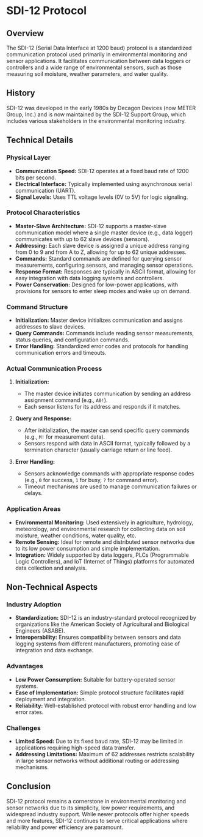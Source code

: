 # SDI-12 Protocol

## Overview

The SDI-12 (Serial Data Interface at 1200 baud) protocol is a standardized communication protocol used primarily in environmental monitoring and sensor applications. 
It facilitates communication between data loggers or controllers and a wide range of environmental sensors, such as those measuring soil moisture, weather parameters, and water quality.

## History

SDI-12 was developed in the early 1980s by Decagon Devices (now METER Group, Inc.) and is now maintained by the SDI-12 Support Group, which includes various stakeholders in the environmental monitoring industry.

## Technical Details

### Physical Layer

- **Communication Speed:** SDI-12 operates at a fixed baud rate of 1200 bits per second.
- **Electrical Interface:** Typically implemented using asynchronous serial communication (UART).
- **Signal Levels:** Uses TTL voltage levels (0V to 5V) for logic signaling.

### Protocol Characteristics

- **Master-Slave Architecture:** SDI-12 supports a master-slave communication model where a single master device (e.g., data logger) communicates with up to 62 slave devices (sensors).
- **Addressing:** Each slave device is assigned a unique address ranging from 0 to 9 and from A to Z, allowing for up to 62 unique addresses.
- **Commands:** Standard commands are defined for querying sensor measurements, configuring sensors, and managing sensor operations.
- **Response Format:** Responses are typically in ASCII format, allowing for easy integration with data logging systems and controllers.
- **Power Conservation:** Designed for low-power applications, with provisions for sensors to enter sleep modes and wake up on demand.

### Command Structure

- **Initialization:** Master device initializes communication and assigns addresses to slave devices.
- **Query Commands:** Commands include reading sensor measurements, status queries, and configuration commands.
- **Error Handling:** Standardized error codes and protocols for handling communication errors and timeouts.

### Actual Communication Process

1. **Initialization:**
   - The master device initiates communication by sending an address assignment command (e.g., `A0!`).
   - Each sensor listens for its address and responds if it matches.

2. **Query and Response:**
   - After initialization, the master can send specific query commands (e.g., `M!` for measurement data).
   - Sensors respond with data in ASCII format, typically followed by a termination character (usually carriage return or line feed).

3. **Error Handling:**
   - Sensors acknowledge commands with appropriate response codes (e.g., `0` for success, `1` for busy, `?` for command error).
   - Timeout mechanisms are used to manage communication failures or delays.

### Application Areas

- **Environmental Monitoring:** Used extensively in agriculture, hydrology, meteorology, and environmental research for collecting data on soil moisture, weather conditions, water quality, etc.
- **Remote Sensing:** Ideal for remote and distributed sensor networks due to its low power consumption and simple implementation.
- **Integration:** Widely supported by data loggers, PLCs (Programmable Logic Controllers), and IoT (Internet of Things) platforms for automated data collection and analysis.

## Non-Technical Aspects

### Industry Adoption

- **Standardization:** SDI-12 is an industry-standard protocol recognized by organizations like the American Society of Agricultural and Biological Engineers (ASABE).
- **Interoperability:** Ensures compatibility between sensors and data logging systems from different manufacturers, promoting ease of integration and data exchange.

### Advantages

- **Low Power Consumption:** Suitable for battery-operated sensor systems.
- **Ease of Implementation:** Simple protocol structure facilitates rapid deployment and integration.
- **Reliability:** Well-established protocol with robust error handling and low error rates.

### Challenges

- **Limited Speed:** Due to its fixed baud rate, SDI-12 may be limited in applications requiring high-speed data transfer.
- **Addressing Limitations:** Maximum of 62 addresses restricts scalability in large sensor networks without additional routing or addressing mechanisms.

## Conclusion

SDI-12 protocol remains a cornerstone in environmental monitoring and sensor networks due to its simplicity, low power requirements, and widespread industry support. 
While newer protocols offer higher speeds and more features, SDI-12 continues to serve critical applications where reliability and power efficiency are paramount.
